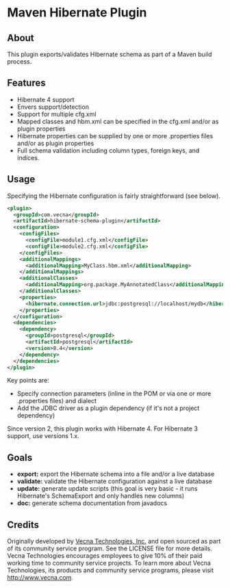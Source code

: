 Maven Hibernate Plugin
======================

About
-----

This plugin exports/validates Hibernate schema as part of a Maven build process.

Features
--------

* Hibernate 4 support
* Envers support/detection
* Support for multiple cfg.xml
* Mapped classes and hbm.xml can be specified in the cfg.xml and/or as plugin properties
* Hibernate properties can be supplied by one or more .properties files and/or as plugin properties
* Full schema validation including column types, foreign keys, and indices.

Usage
-----

Specifying the Hibernate configuration is fairly straightforward (see below). 

```xml
<plugin>
  <groupId>com.vecna</groupId>
  <artifactId>hibernate-schema-plugin</artifactId>
  <configuration>
    <configFiles>
      <configFile>module1.cfg.xml</configFile>
      <configFile>module2.cfg.xml</configFile>
    </configFiles>
    <additionalMappings>
      <additionalMapping>MyClass.hbm.xml</additionalMapping>
    </additionalMappings>
    <additionalClasses>
      <additionalMapping>org.package.MyAnnotatedClass</additionalMapping>
    </additionalClasses>
    <properties>
      <hibernate.connection.url>jdbc:postgresql://localhost/mydb</hibernate.connection.url>
    </properties>
  </configuration>
  <dependencies>
    <dependency>
      <groupId>postgresql</groupId>
      <artifactId>postgresql</artifactId>
      <version>8.4</version>
    </dependency>
  </dependencies>
</plugin>
```

Key points are:
* Specify connection parameters (inline in the POM or via one or more .properties files) and dialect
* Add the JDBC driver as a plugin dependency (if it's not a project dependency)

Since version 2, this plugin works with Hibernate 4. For Hibernate 3 support, use versions 1.x.

Goals
-----

* __export:__ export the Hibernate schema into a file and/or a live database
* __validate:__ validate the Hibernate configuration against a live database
* __update:__ generate update scripts (this goal is very basic - it runs Hibernate's SchemaExport and only handles new columns)
* __doc:__ generate schema documentation from javadocs


Credits
-------

Originally developed by [Vecna Technologies, Inc.](http://www.vecna.com/) and open sourced as part of its community service program. See the LICENSE file for more details.
Vecna Technologies encourages employees to give 10% of their paid working time to community service projects. 
To learn more about Vecna Technologies, its products and community service programs, please visit http://www.vecna.com.
